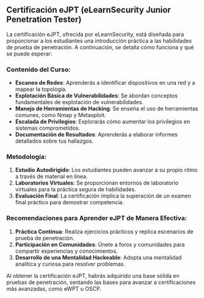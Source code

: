 ## Certificación eJPT (eLearnSecurity Junior Penetration Tester)

La certificación eJPT, ofrecida por eLearnSecurity, está diseñada para proporcionar a los estudiantes una introducción práctica a las habilidades de prueba de penetración. A continuación, se detalla cómo funciona y qué se puede esperar:

### Contenido del Curso:
- **Escaneo de Redes**: Aprenderás a identificar dispositivos en una red y a mapear la topología.
- **Explotación Básica de Vulnerabilidades**: Se abordan conceptos fundamentales de explotación de vulnerabilidades.
- **Manejo de Herramientas de Hacking**: Se enseña el uso de herramientas comunes, como Nmap y Metasploit.
- **Escalada de Privilegios**: Explorarás cómo aumentar los privilegios en sistemas comprometidos.
- **Documentación de Resultados**: Aprenderás a elaborar informes detallados sobre tus hallazgos.

### Metodología:
1. **Estudio Autodirigido**: Los estudiantes pueden avanzar a su propio ritmo a través de material en línea.
2. **Laboratorios Virtuales**: Se proporcionan entornos de laboratorio virtuales para la práctica segura de habilidades.
3. **Evaluación Final**: La certificación implica la superación de un examen final práctico para demostrar competencia.

### Recomendaciones para Aprender eJPT de Manera Efectiva:
1. **Práctica Continua**: Realiza ejercicios prácticos y replica escenarios de prueba de penetración.
2. **Participación en Comunidades**: Únete a foros y comunidades para compartir experiencias y conocimientos.
3. **Desarrollo de una Mentalidad Hackeable**: Adopta una mentalidad analítica y curiosa para resolver problemas.

Al obtener la certificación eJPT, habrás adquirido una base sólida en pruebas de penetración, sentando las bases para avanzar a certificaciones más avanzadas, como eWPT u OSCP.
